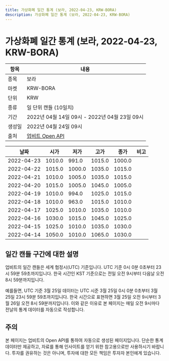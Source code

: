 ```yaml
---
title: 가상화폐 일간 통계 (보라, 2022-04-23, KRW-BORA)
description: 가상화폐 일간 통계 (보라, 2022-04-23, KRW-BORA)
---
```



가상화폐 일간 통계 (보라, 2022-04-23, KRW-BORA)
===

|항목|내용|
|--|--|
|종목|보라|
|마켓|KRW-BORA|
|단위|KRW|
|종류|일 단위 캔들 (10일치)|
|기간|2022년 04월 14일 09시 - 2022년 04월 23일 09시|
|생성일|2022년 04월 24일 09시|
|출처|[업비트 Open API](https://docs.upbit.com)|


|날짜|시가|저가|고가|종가|비고|
|--|--|--|--|--|--|
|2022-04-23|1010.0|991.0|1015.0|1000.0|    |
|2022-04-22|1015.0|1000.0|1035.0|1015.0|    |
|2022-04-21|1010.0|1005.0|1035.0|1015.0|    |
|2022-04-20|1015.0|1005.0|1045.0|1005.0|    |
|2022-04-19|1010.0|994.0|1025.0|1015.0|    |
|2022-04-18|1010.0|963.0|1015.0|1010.0|    |
|2022-04-17|1025.0|1010.0|1035.0|1010.0|    |
|2022-04-16|1030.0|1015.0|1045.0|1025.0|    |
|2022-04-15|1025.0|1010.0|1035.0|1030.0|    |
|2022-04-14|1050.0|1010.0|1065.0|1030.0|    |


일간 캔들 구간에 대한 설명
---


업비트의 일간 캔들은 세계 협정시(UTC) 기준입니다. 
UTC 기준 0시 0분 0초부터 23시 59분 59초까지입니다. 
한국 시간인 KST 기준으로는 전일 오전 9시부터 다음날 오전 8시 59분까지입니다. 


예를들면, UTC 기준 3월 25일 데이터는 UTC 시준 3월 25일 0시 0분 0초부터 3월 25일 23시 59분 59초까지입니다. 
한국 시간으로 표현하면 3월 25일 오전 9시부터 3월 26일 오전 8시 59분까지입니다. 
이와 같은 이유로 본 페이지는 매일 오전 9시마다 전날의 통계 데이터를 자동으로 작성합니다. 


주의
---


본 페이지는 업비트의 Open API를 통하여 자동으로 생성된 페이지입니다. 
단순한 통계 데이터만 제공하고, 자료를 통해 인사이트를 얻기 위한 참고용으로만 사용하시기 바랍니다. 
투자를 권유하는 것은 아니며, 투자에 대한 모든 책임은 투자자 본인에게 있습니다. 
